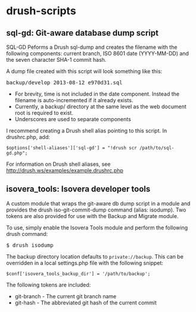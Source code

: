 drush-scripts
=============

## sql-gd: Git-aware database dump script

SQL-GD Peforms a Drush sql-dump and creates the filename with the following components: current branch, ISO 8601 date (YYYY-MM-DD) and the seven character SHA-1 commit hash.

A dump file created with this script will look something like this:

<pre>backup/develop_2013-08-12_e970d31.sql</pre>

* For brevity, time is not included in the date component. Instead the filename is auto-incremented if it already exists.
* Currently, a backup/ directory at the same level as the web document root is required to exist.
* Underscores are used to separate components

I recommend creating a Drush shell alias pointing to this script. In drushrc.php, add:

```$options['shell-aliases']['sql-gd'] = "!drush scr /path/to/sql-gd.php";```

For information on Drush shell aliases, see http://drush.ws/examples/example.drushrc.php


## isovera_tools: Isovera developer tools

A custom module that wraps the git-aware db dump script in a module and provides the drush iso-git-commit-dump command (alias: isodump). Two tokens are also provided for use with the Backup and Migrate module.

To use, simply enable the Isovera Tools module and perform the following drush command:
<pre>$ drush isodump</pre>
The backup directory location defaults to `private://backup`. This can be overridden in a local settings.php file with the following snippet:

```$conf['isovera_tools_backup_dir'] = '/path/to/backup';```

The following tokens are included:

* git-branch - The current git branch name
* git-hash - The abbreviated git hash of the current commit
